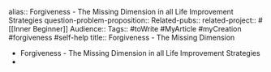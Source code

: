 alias:: Forgiveness - The Missing Dimension in all Life Improvement Strategies
question-problem-proposition:: 
Related-pubs::
related-project:: #[[Inner Beginner]]
Audience:: 
Tags:: #toWrite #MyArticle #myCreation #forgiveness #self-help
title:: Forgiveness - The Missing Dimension

- Forgiveness - The Missing Dimension in all Life Improvement Strategies
-